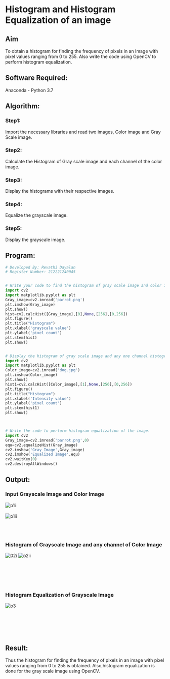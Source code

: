 # Histogram and Histogram Equalization of an image
## Aim
To obtain a histogram for finding the frequency of pixels in an Image with pixel values ranging from 0 to 255. Also write the code using OpenCV to perform histogram equalization.

## Software Required:
Anaconda - Python 3.7

## Algorithm:
### Step1:
Import the necessary libraries and read two images, Color image and Gray Scale image.

### Step2:
Calculate the Histogram of Gray scale image and each channel of the color image.

### Step3:
Display the histograms with their respective images.

### Step4:
Equalize the grayscale image.

### Step5:
Display the grayscale image.

## Program:
```python
# Developed By: Revathi Dayalan
# Register Number: 212221240045


# Write your code to find the histogram of gray scale image and color image channels.
import cv2
import matplotlib.pyplot as plt
Gray_image=cv2.imread('parrot.png')
plt.imshow(Gray_image)
plt.show()
hist=cv2.calcHist([Gray_image],[0],None,[256],[0,256])
plt.figure()
plt.title("Histogram")
plt.xlabel('grayscale value')
plt.ylabel('pixel count')
plt.stem(hist)
plt.show()


# Display the histogram of gray scale image and any one channel histogram from color image
import cv2
import matplotlib.pyplot as plt
Color_image=cv2.imread('dog.jpg')
plt.imshow(Color_image)
plt.show()
hist1=cv2.calcHist([Color_image],[1],None,[256],[0,256])
plt.figure()
plt.title("Histogram")
plt.xlabel('Intensity value')
plt.ylabel('pixel count')
plt.stem(hist1)
plt.show()



# Write the code to perform histogram equalization of the image. 
import cv2
Gray_image=cv2.imread('parrot.png',0)
equ=cv2.equalizeHist(Gray_image)
cv2.imshow('Gray Image',Gray_image)
cv2.imshow('Equalized Image',equ)
cv2.waitKey(0)
cv2.destroyAllWindows()

```
## Output:
### Input Grayscale Image and Color Image
![o1i](https://user-images.githubusercontent.com/96000574/166145315-9ad1c7d7-1573-4aea-b99f-60407fc56042.PNG)
<br>
<br>
![o1ii](https://user-images.githubusercontent.com/96000574/166145318-6ce74c36-6912-4204-8435-b0cdb273e2c1.PNG)


<br>
<br>

### Histogram of Grayscale Image and any channel of Color Image
![02i](https://user-images.githubusercontent.com/96000574/166145327-4ec59b47-49e2-4f03-b3b9-dd986026ccad.PNG)
![o2ii](https://user-images.githubusercontent.com/96000574/166145333-7a3c15e9-3be3-4544-9cf7-22bf1738b183.PNG)

<br>
<br>
<br>
<br>

### Histogram Equalization of Grayscale Image

![o3](https://user-images.githubusercontent.com/96000574/166145336-88f6bd58-12a8-4a9e-8e8f-c62811e1d368.PNG)

<br>
<br>
<br>
<br>

## Result: 
Thus the histogram for finding the frequency of pixels in an image with pixel values ranging from 0 to 255 is obtained. Also,histogram equalization is done for the gray scale image using OpenCV.
